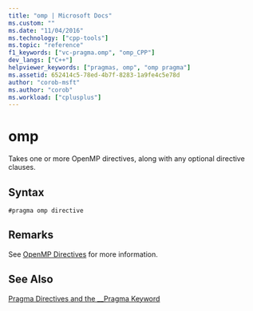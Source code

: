 ```yaml
---
title: "omp | Microsoft Docs"
ms.custom: ""
ms.date: "11/04/2016"
ms.technology: ["cpp-tools"]
ms.topic: "reference"
f1_keywords: ["vc-pragma.omp", "omp_CPP"]
dev_langs: ["C++"]
helpviewer_keywords: ["pragmas, omp", "omp pragma"]
ms.assetid: 652414c5-78ed-4b7f-8283-1a9fe4c5e78d
author: "corob-msft"
ms.author: "corob"
ms.workload: ["cplusplus"]
---
```

# omp
Takes one or more OpenMP directives, along with any optional directive clauses.  
  
## Syntax  
  
```  
#pragma omp directive  
```  
  
## Remarks  
 
See [OpenMP Directives](../parallel/openmp/reference/openmp-directives.md) for more information.  
  
## See Also  

[Pragma Directives and the __Pragma Keyword](../preprocessor/pragma-directives-and-the-pragma-keyword.md)